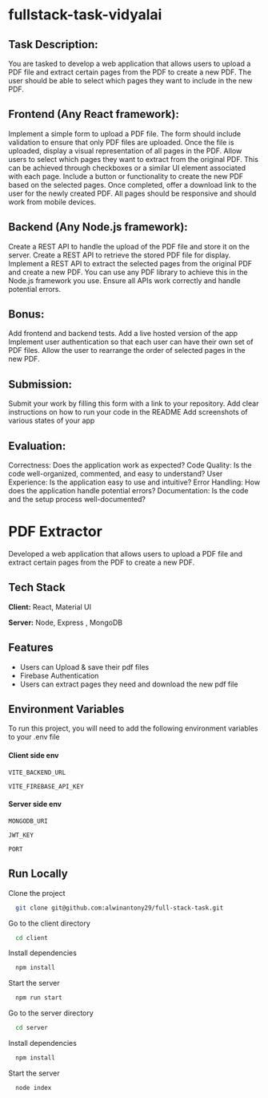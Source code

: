 # fullstack-task-vidyalai

##  Task Description:
You are tasked to develop a web application that allows users to upload a PDF file and extract certain pages from the PDF to create a new PDF. The user should be able to select which pages they want to include in the new PDF.

##  Frontend (Any React framework):
Implement a simple form to upload a PDF file. The form should include validation to ensure that only PDF files are uploaded.
Once the file is uploaded, display a visual representation of all pages in the PDF.
Allow users to select which pages they want to extract from the original PDF. This can be achieved through checkboxes or a similar UI element associated with each page.
Include a button or functionality to create the new PDF based on the selected pages. Once completed, offer a download link to the user for the newly created PDF.
All pages should be responsive and should work from mobile devices.


##  Backend (Any Node.js framework):
Create a REST API to handle the upload of the PDF file and store it on the server.
Create a REST API to retrieve the stored PDF file for display.
Implement a REST API to extract the selected pages from the original PDF and create a new PDF. You can use any PDF library to achieve this in the Node.js framework you use.
Ensure all APIs work correctly and handle potential errors.


##  Bonus:
Add frontend and backend tests.
Add a live hosted version of the app
Implement user authentication so that each user can have their own set of PDF files.
Allow the user to rearrange the order of selected pages in the new PDF.


##  Submission:
Submit your work by filling this form with a link to your repository.
Add clear instructions on how to run your code in the README
Add screenshots of various states of your app


##  Evaluation:
Correctness: Does the application work as expected?
Code Quality: Is the code well-organized, commented, and easy to understand?
User Experience: Is the application easy to use and intuitive?
Error Handling: How does the application handle potential errors?
Documentation: Is the code and the setup process well-documented?









# PDF Extractor

Developed a web application that allows users to upload a PDF file and extract certain pages from the PDF to create a new PDF.


## Tech Stack

**Client:** React, Material UI

**Server:** Node, Express , MongoDB


## Features

- Users can Upload & save their pdf files
- Firebase Authentication
- Users can extract pages they need  and download the new pdf file


## Environment Variables

To run this project, you will need to add the following environment variables to your .env file

#### Client side env

`VITE_BACKEND_URL`

`VITE_FIREBASE_API_KEY`

#### Server side env

`MONGODB_URI`

`JWT_KEY`

`PORT`

## Run Locally

Clone the project

```bash
  git clone git@github.com:alwinantony29/full-stack-task.git
```

Go to the client directory

```bash
  cd client
```

Install dependencies

```bash
  npm install
```

Start the server

```bash
  npm run start
```
Go to the server directory

```bash
  cd server
```

Install dependencies

```bash
  npm install
```

Start the server

```bash
  node index
```



